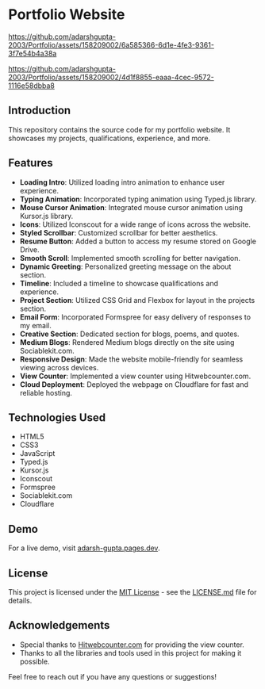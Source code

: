 
# Portfolio Website


https://github.com/adarshgupta-2003/Portfolio/assets/158209002/6a585366-6d1e-4fe3-9361-3f7e54b4a38a


https://github.com/adarshgupta-2003/Portfolio/assets/158209002/4d1f8855-eaaa-4cec-9572-1116e58dbba8





## Introduction
This repository contains the source code for my portfolio website. It showcases my projects, qualifications, experience, and more.

## Features
- **Loading Intro**: Utilized loading intro animation to enhance user experience.
- **Typing Animation**: Incorporated typing animation using Typed.js library.
- **Mouse Cursor Animation**: Integrated mouse cursor animation using Kursor.js library.
- **Icons**: Utilized Iconscout for a wide range of icons across the website.
- **Styled Scrollbar**: Customized scrollbar for better aesthetics.
- **Resume Button**: Added a button to access my resume stored on Google Drive.
- **Smooth Scroll**: Implemented smooth scrolling for better navigation.
- **Dynamic Greeting**: Personalized greeting message on the about section.
- **Timeline**: Included a timeline to showcase qualifications and experience.
- **Project Section**: Utilized CSS Grid and Flexbox for layout in the projects section.
- **Email Form**: Incorporated Formspree for easy delivery of responses to my email.
- **Creative Section**: Dedicated section for blogs, poems, and quotes.
- **Medium Blogs**: Rendered Medium blogs directly on the site using Sociablekit.com.
- **Responsive Design**: Made the website mobile-friendly for seamless viewing across devices.
- **View Counter**: Implemented a view counter using Hitwebcounter.com.
- **Cloud Deployment**: Deployed the webpage on Cloudflare for fast and reliable hosting.

## Technologies Used
- HTML5
- CSS3
- JavaScript
- Typed.js
- Kursor.js
- Iconscout
- Formspree
- Sociablekit.com
- Cloudflare

## Demo

For a live demo, visit [adarsh-gupta.pages.dev](https://adarsh-gupta.pages.dev).

## License
This project is licensed under the [MIT License](/LICENSE) - see the [LICENSE.md](/LICENSE) file for details.

## Acknowledgements
- Special thanks to [Hitwebcounter.com](https://www.hitwebcounter.com) for providing the view counter.
- Thanks to all the libraries and tools used in this project for making it possible.

Feel free to reach out if you have any questions or suggestions!


